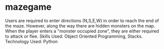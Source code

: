# mazegame
Users are required to enter directions (N,S,E,W) in order to reach the end of the maze. However, along the way there are hidden monsters on the map. When the player enters a "monster occupied zone", they are either required to attack or flee. Skills Used: Object Oriented Programming, Stacks.         Technology Used: Python
